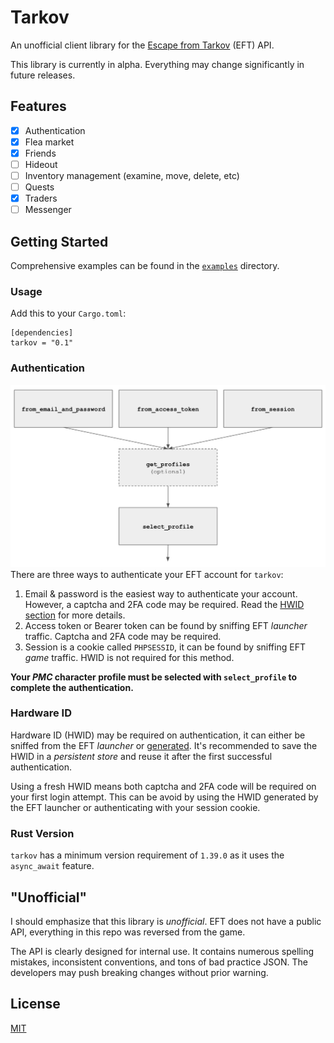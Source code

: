 # Tarkov
An unofficial client library for the [Escape from Tarkov](https://escapefromtarkov.com) (EFT) API.

This library is currently in alpha. Everything may change significantly in future releases.

## Features
- [x] Authentication
- [x] Flea market
- [x] Friends
- [ ] Hideout
- [ ] Inventory management (examine, move, delete, etc)
- [ ] Quests
- [x] Traders
- [ ] Messenger

## Getting Started

Comprehensive examples can be found in the [`examples`](examples) directory.

### Usage
Add this to your `Cargo.toml`:
```
[dependencies]
tarkov = "0.1"
```

### Authentication
![Authentication flowchart](flow.png)
There are three ways to authenticate your EFT account for `tarkov`:
1. Email & password is the easiest way to authenticate your account. However, a captcha and 2FA code may be required. Read the [HWID section](#hardware-id) for more details.
2. Access token or Bearer token can be found by sniffing EFT _launcher_ traffic. Captcha and 2FA code may be required.
3. Session is a cookie called `PHPSESSID`, it can be found by sniffing EFT _game_ traffic. HWID is not required for this method.

**Your _PMC_ character profile must be selected with `select_profile` to complete the authentication.**

### Hardware ID
Hardware ID (HWID) may be required on authentication, it can either be sniffed from the EFT _launcher_ or [generated](https://docs.rs/todo). It's recommended to save the HWID in a _persistent store_ and reuse it after the first successful authentication.

Using a fresh HWID means both captcha and 2FA code will be required on your first login attempt. This can be avoid by using the HWID generated by the EFT launcher or authenticating with your session cookie.

### Rust Version
`tarkov` has a minimum version requirement of `1.39.0` as it uses the `async_await` feature.

## "Unofficial"

I should emphasize that this library is _unofficial_. EFT does not have a public API, everything in this repo was reversed from the game.

The API is clearly designed for internal use. It contains numerous spelling mistakes, inconsistent conventions, and tons of bad practice JSON. The developers may push breaking changes without prior warning.

## License
[MIT](LICENSE)

